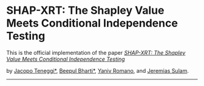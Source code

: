 # SHAP-XRT: The Shapley Value Meets Conditional Independence Testing

This is the official implementation of the paper [*SHAP-XRT: The Shapley Value Meets Conditional Independence Testing*](https://arxiv.org/abs/2207.07038)

by [Jacopo Teneggi*](https://jacopoteneggi.github.io), [Beepul Bharti*](https://beepulbharti.github.io/), [Yaniv Romano](https://sites.google.com/view/yaniv-romano/), and [Jeremias Sulam](https://sites.google.com/view/jsulam).

---
